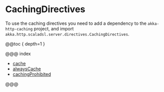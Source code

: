 <a id="cachingdirectives"></a>
# CachingDirectives

To use the caching directives you need to add a dependency to the `akka-http-caching` project, and import `akka.http.scaladsl.server.directives.CachingDirectives`.

@@toc { depth=1 }

@@@ index

* [cache](cache.md)
* [alwaysCache](alwaysCache.md)
* [cachingProhibited](cachingProhibited.md)

@@@